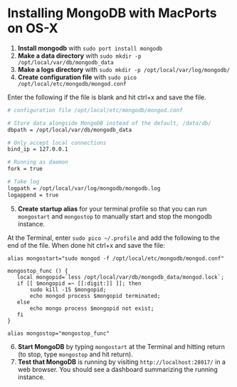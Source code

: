 # Installing MongoDB with MacPorts on OS-X 

1. **Install mongodb** with `sudo port install mongodb`
2. **Make a data directory** with `sudo mkdir -p /opt/local/var/db/mongodb_data`
3. **Make a logs directory** with `sudo mkdir -p /opt/local/var/log/mongodb/`
4. **Create configuration file** with `sudo pico /opt/local/etc/mongodb/mongod.conf`

 Enter the following if the file is blank and hit ctrl+x and save the file.

 ```bash
 # configuration file /opt/local/etc/mongodb/mongod.conf

 # Store data alongside MongoDB instead of the default, /data/db/
 dbpath = /opt/local/var/db/mongodb_data

 # Only accept local connections
 bind_ip = 127.0.0.1

 # Running as daemon
 fork = true

 # Take log
 logpath = /opt/local/var/log/mongodb/mongodb.log
 logappend = true
 ```

5. **Create startup alias** for your terminal profile so that you can run `mongostart` and `mongostop` to manually start and stop the mongodb instance.

 At the Terminal, enter `sudo pico ~/.profile` and add the following to the end of the file. When done hit ctrl+x and save the file:

 ```
 alias mongostart="sudo mongod -f /opt/local/etc/mongodb/mongod.conf"
 
 mongostop_func () {
    local mongopid=`less /opt/local/var/db/mongodb_data/mongod.lock`;
    if [[ $mongopid =~ [[:digit:]] ]]; then
        sudo kill -15 $mongopid;
        echo mongod process $mongopid terminated;
    else
        echo mongo process $mongopid not exist;
    fi
 }
 
 alias mongostop="mongostop_func"
 ```

6. **Start MongoDB** by typing `mongostart` at the Terminal and hitting return (to stop, type `mongostop` and hit return).
7. **Test that MongoDB** is running by visiting `http://localhost:28017/` in a web browser. You should see a dashboard summarizing the running instance.